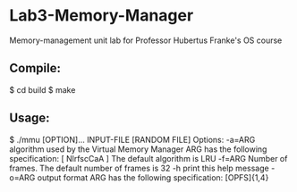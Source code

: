 Lab3-Memory-Manager
===================

Memory-management unit lab for Professor Hubertus Franke's OS course

Compile:
-----------
$ cd build
$ make

Usage:
-----------
$ ./mmu [OPTION]... INPUT-FILE [RANDOM FILE]
Options:	-a=ARG	algorithm used by the Virtual Memory Manager
			ARG has the following specification: [ NlrfscCaA ]
			The default algorithm is LRU
		-f=ARG	Number of frames. The default number of frames is 32
		-h	print this help message
		-o=ARG	output format
			ARG has the following specification: [OPFS]{1,4}

